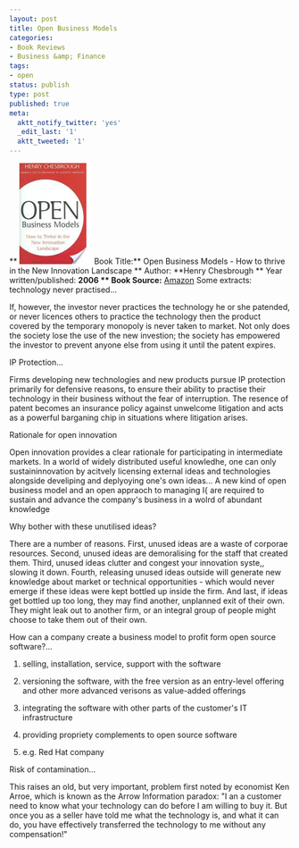 ```yaml
---
layout: post
title: Open Business Models
categories:
- Book Reviews
- Business &amp; Finance
tags:
- open
status: publish
type: post
published: true
meta:
  aktt_notify_twitter: 'yes'
  _edit_last: '1'
  aktt_tweeted: '1'
---
```

** ![](/img/open-business-models.jpeg "open-business-models") Book Title:** Open Business Models - How to thrive in the New Innovation Landscape
 ** Author: **Henry Chesbrough
 ** Year written/published: **2006
 ** Book Source:** [Amazon](http://www.amazon.com/Open-Business-Models-Innovation-Landscape/dp/1422104273/ref=sr_1_1?ie=UTF8&s=books&qid=1280306664&sr=8-1)
 Some extracts:
 technology never practised...
 >
If, however, the investor never practices the technology he or she patended, or never licences others to practice the technology then the product covered by the temporary monopoly is never taken to market. Not only does the society lose the use of the new investion; the society has empowered the investor to prevent anyone else from using it until the patent expires.

IP Protection...
 >
Firms developing new technologies and new products pursue IP protection primarily for defensive reasons, to ensure their ability to practise their technology in their business without the fear of interruption. The resence of patent becomes an insurance policy against unwelcome litigation and acts as a powerful barganing chip in situations where litigation arises.

Rationale for open innovation
 >
Open innovation provides a clear rationale for participating in intermediate markets. In a world of widely distributed useful knowledhe, one can only sustaininnovation by acitvely licensing external ideas and technologies alongside develiping and deplyoying one's own ideas... A new kind of open business model and an open appraoch to managing I{ are required to sustain and advance the company's business in a wolrd of abundant knowledge

Why bother with these unutilised ideas?
 >
There are a number of reasons. First, unused ideas are a waste of corporae resources. Second, unused ideas are demoralising for the staff that created them. Third, unused ideas clutter and congest your innovation syste,, slowing it down. Fourth, releasing unused ideas outside will generate new knowledge about market or technical opportunities - which would never emerge if these ideas were kept bottled up inside the firm. And last, if ideas get bottled up too long, they may find another, unplanned exit of their own. They might leak out to another firm, or an integral group of people might choose to take them out of their own.

How can a company create a business model to profit form open source software?...
 >
1. selling, installation, service, support with the software

2. versioning the software, with the free version as an entry-level offering and other more advanced verisons as value-added offerings

3. integrating the software with other parts of the customer's IT infrastructure

4. providing propriety complements to open source software

5. e.g. Red Hat company

Risk of contamination...
 > 
 This raises an old, but very important, problem first noted by economist Ken Arroe, which is known as the Arrow Information paradox: "I an a customer need to know what your technology can do before I am willing to buy it. But once you as a seller have told me what the technology is, and what it can do, you have effectively transferred the technology to me without any compensation!"
